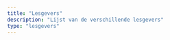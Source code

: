 ```yaml
---
title: "Lesgevers"
description: "Lijst van de verschillende lesgevers"
type: "lesgevers"
---
```


<!-- TODO -->
